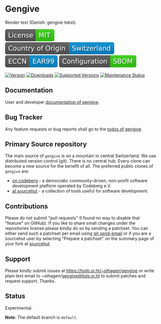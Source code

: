 # Gengive

Render text (Danish: gengive tekst).

[![License](docs/badges/license-spdx-mit.svg)](https://git.sr.ht/~sthagen/gengive/tree/default/item/LICENSE)
[![Country of Origin](docs/badges/country-of-origin-name-switzerland-neutral.svg)](https://git.sr.ht/~sthagen/gengive/tree/default/item/COUNTRY-OF-ORIGIN)
[![Export Classification Control Number (ECCN)](docs/badges/export-control-classification-number_eccn-ear99-neutral.svg)](https://git.sr.ht/~sthagen/gengive/tree/default/item/EXPORT-CONTROL-CLASSIFICATION-NUMBER)
[![Configuration](docs/badges/configuration-sbom.svg)](https://git.sr.ht/~sthagen/gengive/tree/default/item/docs/third-party/README.md)

[![Version](https://img.shields.io/pypi/v/gengive.svg?style=flat)](https://pypi.python.org/pypi/gengive/)
[![Downloads](https://static.pepy.tech/badge/gengive/month)](https://pepy.tech/project/gengive)
[![Supported Versions](https://img.shields.io/pypi/pyversions/gengive.svg?style=flat)](https://pypi.python.org/pypi/gengive/)
[![Maintenance Status](https://img.shields.io/github/commit-activity/y/sthagen/gengive.svg?style=flat)](https://git.sr.ht/~sthagen/gengive/log)

## Documentation

User and developer [documentation of gengive](https://codes.dilettant.life/docs/gengive).

## Bug Tracker

Any feature requests or bug reports shall go to the [todos of gengive](https://todo.sr.ht/~sthagen/gengive).

## Primary Source repository

The main source of `gengive` is on a mountain in central Switzerland.
We use distributed version control (git).
There is no central hub.
Every clone can become a new source for the benefit of all.
The preferred public clones of `gengive` are:

* [on codeberg](https://codeberg.org/sthagen/gengive) - a democratic community-driven, non-profit software development platform operated by Codeberg e.V.
* [at sourcehut](https://git.sr.ht/~sthagen/gengive) - a collection of tools useful for software development.

## Contributions

Please do not submit "pull requests" (I found no way to disable that "feature" on GitHub).
If you like to share small changes under the repositories license please kindly do so by sending a patchset.
You can either send such a patchset per email using [git send-email](https://git-send-email.io) or 
if you are a sourcehut user by selecting "Prepare a patchset" on the summary page of your fork at [sourcehut](https://git.sr.ht/).

## Support

Please kindly submit issues at https://todo.sr.ht/~sthagen/gengive or write plain text email to ~sthagen/gengive@lists.sr.ht to submit patches and request support. Thanks.

## Status

Experimental.

**Note**: The default branch is `default`.

